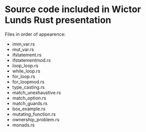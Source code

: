 
# Source code included in Wictor Lunds Rust presentation

Files in order of appearence:

- imm_var.rs
- mut_var.rs
- ifstatement.rs
- ifstatementmod.rs
- loop_loop.rs
- while_loop.rs
- for_loop.rs
- for_loopmod.rs
- type_casting.rs
- match_unexhaustive.rs
- match_option.rs
- match_guards.rs
- box_example.rs
- mutating_function.rs
- ownership_problem.rs
- monads.rs

